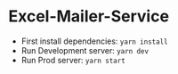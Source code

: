 # Excel-Mailer-Service

- First install dependencies: `yarn install`
- Run Development server: `yarn dev`
- Run Prod server: `yarn start`